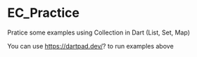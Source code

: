 # EC_Practice

Pratice some examples using Collection in Dart (List, Set, Map)

You can use https://dartpad.dev/? to run examples above
